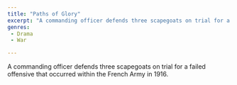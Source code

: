 ```yaml
---
title: "Paths of Glory"
excerpt: "A commanding officer defends three scapegoats on trial for a failed offensive that occurred within the French Army in 1916."
genres: 
 - Drama
 - War

---
```


A commanding officer defends three scapegoats on trial for a failed offensive that occurred within the French Army in 1916.
